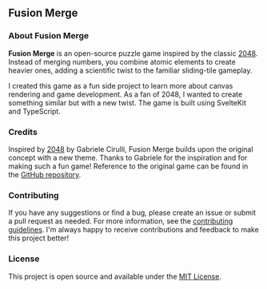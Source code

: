 ## Fusion Merge

### About Fusion Merge

**Fusion Merge** is an open-source puzzle game inspired by the classic [2048](https://play2048.co). Instead of merging numbers, you combine
atomic elements to create heavier ones, adding a scientific twist to the familiar sliding-tile gameplay.

I created this game as a fun side project to learn more about canvas rendering and game development. As a fan of 2048, I wanted to create
something similar but with a new twist. The game is built using SvelteKit and TypeScript.

### Credits

Inspired by [2048](https://play2048.co) by Gabriele Cirulli, Fusion Merge builds upon the original concept with a new theme. Thanks to
Gabriele for the inspiration and for making such a fun game! Reference to the original game can be found in
the [GitHub repository](https://github.com/gabrielecirulli/2048).

### Contributing

If you have any suggestions or find a bug, please create an issue or submit a pull request as needed. For more information, see the
[contributing guidelines](CONTRIBUTING.md). I'm always happy to receive contributions and feedback to make this project better!

### License

This project is open source and available under the [MIT License](LICENSE).
